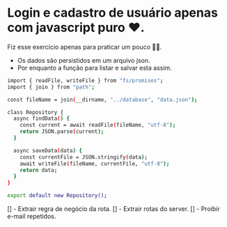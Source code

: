 # Login e cadastro de usuário apenas com javascript puro ❤.

Fiz esse exercício apenas para praticar um pouco 🐱‍💻.

- Os dados são persistidos em um arquivo json.
- Por enquanto a função para listar e salvar esta assim.

```bash
import { readFile, writeFile } from "fs/promises";
import { join } from "path";

const fileName = join(__dirname, "../database", "data.json");

class Repository {
  async findData() {
    const current = await readFile(fileName, "utf-8");
    return JSON.parse(current);
  }

  async saveData(data) {
    const currentFile = JSON.stringify(data);
    await writeFile(fileName, currentFile, "utf-8");
    return data;
  }
}

export default new Repository();

```

[] - Extrair regra de negócio da rota.
[] - Extrair rotas do server.
[] - Proibir e-mail repetidos.
